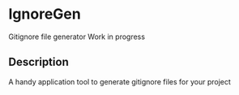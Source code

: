 # IgnoreGen
Gitignore file generator
Work in progress

## Description
A handy application tool to generate gitignore files for your project
